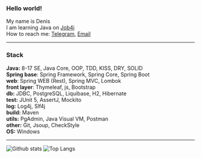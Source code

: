 <h3>Hello world!</h3> 

My name is Denis <br>
I am learning Java on [Job4j](https://job4j.ru/) <br>
How to reach me: [Telegram](https://t.me/slimdenchi), [Email](mailto:dlazykin856@gmail.com) <br>

-----------

<h3>Stack</h3> 

**Java:** 8-17 SE, Java Core, OOP, TDD, KISS, DRY, SOLID <br>
**Spring base**: Spring Framework, Spring Core, Spring Boot <br>
**web**: Spring WEB (Rest), Spring MVC, Lombok <br>
**front layer**: Thymeleaf, js, Bootstrap <br>
**db:** JDBC, PostgreSQL, Liquibase, H2, Hibernate <br>
**test:** JUnit 5, AssertJ, Mockito <br>
**log:** Log4j, Slf4j <br>
**build:** Maven <br>
**utils:** PgAdmin, Java Visual VM, Postman <br>
**other:** Git, Jsoup, СheckStyle <br>
**OS:** Windows <br>

-----------
![Github stats](https://github-readme-stats.vercel.app/api?username=itlazykin&hide=stars) 
![Top Langs](https://github-readme-stats.vercel.app/api/top-langs/?username=itlazykin&layout=compact)
